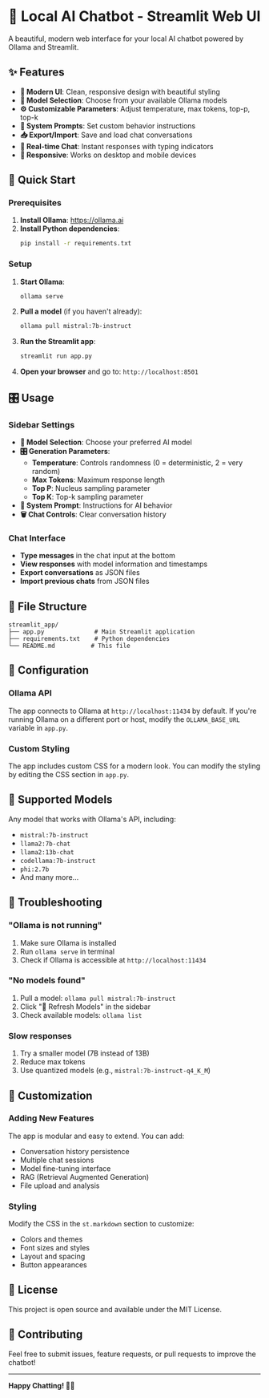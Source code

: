 # 🤖 Local AI Chatbot - Streamlit Web UI

A beautiful, modern web interface for your local AI chatbot powered by Ollama and Streamlit.

## ✨ Features

- **🎨 Modern UI**: Clean, responsive design with beautiful styling
- **🤖 Model Selection**: Choose from your available Ollama models
- **⚙️ Customizable Parameters**: Adjust temperature, max tokens, top-p, top-k
- **💬 System Prompts**: Set custom behavior instructions
- **📥 Export/Import**: Save and load chat conversations
- **🔄 Real-time Chat**: Instant responses with typing indicators
- **📱 Responsive**: Works on desktop and mobile devices

## 🚀 Quick Start

### Prerequisites

1. **Install Ollama**: https://ollama.ai
2. **Install Python dependencies**:
   ```bash
   pip install -r requirements.txt
   ```

### Setup

1. **Start Ollama**:
   ```bash
   ollama serve
   ```

2. **Pull a model** (if you haven't already):
   ```bash
   ollama pull mistral:7b-instruct
   ```

3. **Run the Streamlit app**:
   ```bash
   streamlit run app.py
   ```

4. **Open your browser** and go to: `http://localhost:8501`

## 🎛️ Usage

### Sidebar Settings

- **🤖 Model Selection**: Choose your preferred AI model
- **🎛️ Generation Parameters**: 
  - **Temperature**: Controls randomness (0 = deterministic, 2 = very random)
  - **Max Tokens**: Maximum response length
  - **Top P**: Nucleus sampling parameter
  - **Top K**: Top-k sampling parameter
- **💬 System Prompt**: Instructions for AI behavior
- **🗑️ Chat Controls**: Clear conversation history

### Chat Interface

- **Type messages** in the chat input at the bottom
- **View responses** with model information and timestamps
- **Export conversations** as JSON files
- **Import previous chats** from JSON files

## 📁 File Structure

```
streamlit_app/
├── app.py              # Main Streamlit application
├── requirements.txt    # Python dependencies
└── README.md          # This file
```

## 🔧 Configuration

### Ollama API
The app connects to Ollama at `http://localhost:11434` by default. If you're running Ollama on a different port or host, modify the `OLLAMA_BASE_URL` variable in `app.py`.

### Custom Styling
The app includes custom CSS for a modern look. You can modify the styling by editing the CSS section in `app.py`.

## 🎯 Supported Models

Any model that works with Ollama's API, including:
- `mistral:7b-instruct`
- `llama2:7b-chat`
- `llama2:13b-chat`
- `codellama:7b-instruct`
- `phi:2.7b`
- And many more...

## 🚨 Troubleshooting

### "Ollama is not running"
1. Make sure Ollama is installed
2. Run `ollama serve` in terminal
3. Check if Ollama is accessible at `http://localhost:11434`

### "No models found"
1. Pull a model: `ollama pull mistral:7b-instruct`
2. Click "🔄 Refresh Models" in the sidebar
3. Check available models: `ollama list`

### Slow responses
1. Try a smaller model (7B instead of 13B)
2. Reduce max tokens
3. Use quantized models (e.g., `mistral:7b-instruct-q4_K_M`)

## 🎨 Customization

### Adding New Features
The app is modular and easy to extend. You can add:
- Conversation history persistence
- Multiple chat sessions
- Model fine-tuning interface
- RAG (Retrieval Augmented Generation)
- File upload and analysis

### Styling
Modify the CSS in the `st.markdown` section to customize:
- Colors and themes
- Font sizes and styles
- Layout and spacing
- Button appearances

## 📄 License

This project is open source and available under the MIT License.

## 🤝 Contributing

Feel free to submit issues, feature requests, or pull requests to improve the chatbot!

---

**Happy Chatting! 🤖💬**
